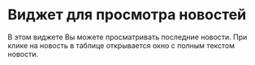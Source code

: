 # Виджет для просмотра новостей

В этом виджете Вы можете просматривать последние новости. При клике на новость в таблице открывается окно с полным текстом новости.
